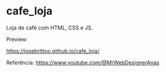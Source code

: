 # cafe_loja

Loja de café com HTML, CSS e JS.

Preview:

https://josebrittoo.github.io/cafe_loja/



Referência: https://www.youtube.com/@MrWebDesignerAnas
